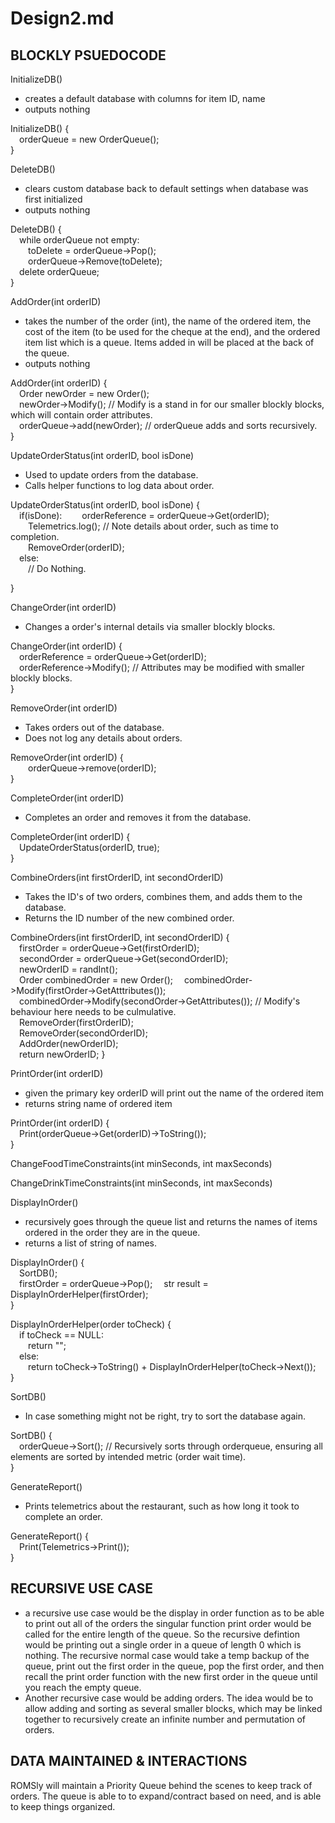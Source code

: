 <h1>Design2.md</h1>

<h2>BLOCKLY PSUEDOCODE</h2>

InitializeDB()
- creates a default database with columns for item ID, name
- outputs nothing

InitializeDB() { <br>
&emsp;orderQueue = new OrderQueue(); <br>
} 

DeleteDB()
- clears custom database back to default settings when database was first initialized
- outputs nothing

DeleteDB() { <br>
&emsp;while orderQueue not empty: <br>
&emsp;&emsp;toDelete = orderQueue->Pop(); <br>
&emsp;&emsp;orderQueue->Remove(toDelete); <br>
&emsp;delete orderQueue; <br>
}

AddOrder(int orderID) 
- takes the number of the order (int), the name of the ordered item, the cost of the item (to be used for the cheque at the end), and the ordered item list which is a queue. Items added in will be placed at the back of the queue.
- outputs nothing

AddOrder(int orderID) { <br>
&emsp;Order newOrder = new Order(); <br>
&emsp;newOrder->Modify(); // Modify is a stand in for our smaller blockly blocks, which will contain order attributes. <br>
&emsp;orderQueue->add(newOrder); // orderQueue adds and sorts recursively. <br>
}

UpdateOrderStatus(int orderID, bool isDone)
- Used to update orders from the database. 
- Calls helper functions to log data about order.

UpdateOrderStatus(int orderID, bool isDone) { <br>
&emsp;if(isDone):
&emsp;&emsp;orderReference = orderQueue->Get(orderID); <br>
&emsp;&emsp;Telemetrics.log(); // Note details about order, such as time to completion. <br>
&emsp;&emsp;RemoveOrder(orderID); <br>
&emsp;else: <br>
&emsp;&emsp;// Do Nothing. <br>

}

ChangeOrder(int orderID)
- Changes a order's internal details via smaller blockly blocks.

ChangeOrder(int orderID) { <br>
&emsp;orderReference = orderQueue->Get(orderID); <br>
&emsp;orderReference->Modify(); // Attributes may be modified with smaller blockly blocks. <br>
}


RemoveOrder(int orderID)
- Takes orders out of the database.
- Does not log any details about orders.

RemoveOrder(int orderID) { <br>
&emsp;&emsp;orderQueue->remove(orderID); <br>
}

CompleteOrder(int orderID)
- Completes an order and removes it from the database.

CompleteOrder(int orderID) { <br>
&emsp;UpdateOrderStatus(orderID, true); <br>
}

CombineOrders(int firstOrderID, int secondOrderID)
- Takes the ID's of two orders, combines them, and adds them to the database.
- Returns the ID number of the new combined order.

CombineOrders(int firstOrderID, int secondOrderID) { <br>
&emsp;firstOrder = orderQueue->Get(firstOrderID); <br>
&emsp;secondOrder = orderQueue->Get(secondOrderID); <br>
&emsp;newOrderID = randInt(); <br>
&emsp;Order combinedOrder = new Order();
&emsp;combinedOrder->Modify(firstOrder->GetAtttributes()); <br>
&emsp;combinedOrder->Modify(secondOrder->GetAttributes()); // Modify's behaviour here needs to be culmulative. <br>
&emsp;RemoveOrder(firstOrderID); <br>
&emsp;RemoveOrder(secondOrderID); <br>
&emsp;AddOrder(newOrderID); <br>
&emsp;return newOrderID;
}

PrintOrder(int orderID)
- given the primary key orderID will print out the name of the ordered item
- returns string name of ordered item

PrintOrder(int orderID) { <br>
&emsp;Print(orderQueue->Get(orderID)->ToString()); <br>
}

ChangeFoodTimeConstraints(int minSeconds, int maxSeconds)


ChangeDrinkTimeConstraints(int minSeconds, int maxSeconds)


DisplayInOrder()
- recursively goes through the queue list and returns the names of items ordered in the order they are in the queue.
- returns a list of string of names.

DisplayInOrder() { <br>
&emsp;SortDB(); <br>
&emsp;firstOrder = orderQueue->Pop();
&emsp;str result = DisplayInOrderHelper(firstOrder); <br>
}

DisplayInOrderHelper(order toCheck) { <br>
&emsp;if toCheck == NULL: <br>
&emsp;&emsp;return ""; <br>
&emsp;else: <br>
&emsp;&emsp;return toCheck->ToString() + DisplayInOrderHelper(toCheck->Next()); <br>
}

SortDB()
- In case something might not be right, try to sort the database again.

SortDB() { <br>
&emsp;orderQueue->Sort(); // Recursively sorts through orderqueue, ensuring all elements are sorted by intended metric (order wait time). <br>
}

GenerateReport()
- Prints telemetrics about the restaurant, such as how long it took to complete an order.

GenerateReport() { <br>
&emsp;Print(Telemetrics->Print()); <br>
}

<h2>RECURSIVE USE CASE</h2>

- a recursive use case would be the display in order function as to be able to print out all of the orders the singular function print order would be called for the entire length of the queue. So the recursive defintion would be printing out a single order in a queue of length 0 which is nothing. The recursive normal case would take a temp backup of the queue, print out the first order in  the queue, pop the first order, and then recall the print order function with the new first order in the queue until you reach the empty queue.
- Another recursive case would be adding orders. The idea would be to allow adding and sorting as several smaller blocks, which may be linked together to recursively create an infinite number and permutation of orders.

<h2>DATA MAINTAINED & INTERACTIONS</h2>

ROMSly will maintain a Priority Queue behind the scenes to keep track of orders. The queue is able to to expand/contract based on need, and is able to keep things organized.

